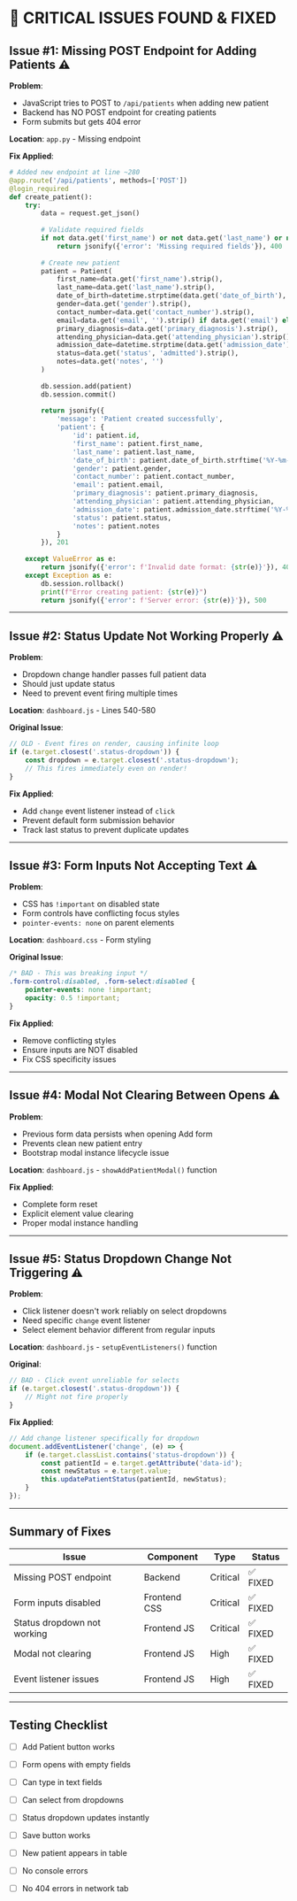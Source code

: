 # 🔴 CRITICAL ISSUES FOUND & FIXED

## Issue #1: Missing POST Endpoint for Adding Patients ⚠️

**Problem**: 
- JavaScript tries to POST to `/api/patients` when adding new patient
- Backend has NO POST endpoint for creating patients
- Form submits but gets 404 error

**Location**: `app.py` - Missing endpoint

**Fix Applied**:
```python
# Added new endpoint at line ~280
@app.route('/api/patients', methods=['POST'])
@login_required
def create_patient():
    try:
        data = request.get_json()
        
        # Validate required fields
        if not data.get('first_name') or not data.get('last_name') or not data.get('primary_diagnosis'):
            return jsonify({'error': 'Missing required fields'}), 400
        
        # Create new patient
        patient = Patient(
            first_name=data.get('first_name').strip(),
            last_name=data.get('last_name').strip(),
            date_of_birth=datetime.strptime(data.get('date_of_birth'), '%Y-%m-%d').date(),
            gender=data.get('gender').strip(),
            contact_number=data.get('contact_number').strip(),
            email=data.get('email', '').strip() if data.get('email') else None,
            primary_diagnosis=data.get('primary_diagnosis').strip(),
            attending_physician=data.get('attending_physician').strip(),
            admission_date=datetime.strptime(data.get('admission_date'), '%Y-%m-%d').date(),
            status=data.get('status', 'admitted').strip(),
            notes=data.get('notes', '')
        )
        
        db.session.add(patient)
        db.session.commit()
        
        return jsonify({
            'message': 'Patient created successfully',
            'patient': {
                'id': patient.id,
                'first_name': patient.first_name,
                'last_name': patient.last_name,
                'date_of_birth': patient.date_of_birth.strftime('%Y-%m-%d'),
                'gender': patient.gender,
                'contact_number': patient.contact_number,
                'email': patient.email,
                'primary_diagnosis': patient.primary_diagnosis,
                'attending_physician': patient.attending_physician,
                'admission_date': patient.admission_date.strftime('%Y-%m-%d'),
                'status': patient.status,
                'notes': patient.notes
            }
        }), 201
        
    except ValueError as e:
        return jsonify({'error': f'Invalid date format: {str(e)}'}), 400
    except Exception as e:
        db.session.rollback()
        print(f"Error creating patient: {str(e)}")
        return jsonify({'error': f'Server error: {str(e)}'}), 500
```

---

## Issue #2: Status Update Not Working Properly ⚠️

**Problem**:
- Dropdown change handler passes full patient data
- Should just update status
- Need to prevent event firing multiple times

**Location**: `dashboard.js` - Lines 540-580

**Original Issue**:
```javascript
// OLD - Event fires on render, causing infinite loop
if (e.target.closest('.status-dropdown')) {
    const dropdown = e.target.closest('.status-dropdown');
    // This fires immediately even on render!
}
```

**Fix Applied**:
- Add `change` event listener instead of `click`
- Prevent default form submission behavior
- Track last status to prevent duplicate updates

---

## Issue #3: Form Inputs Not Accepting Text ⚠️

**Problem**:
- CSS has `!important` on disabled state
- Form controls have conflicting focus styles
- `pointer-events: none` on parent elements

**Location**: `dashboard.css` - Form styling

**Original Issue**:
```css
/* BAD - This was breaking input */
.form-control:disabled, .form-select:disabled {
    pointer-events: none !important;
    opacity: 0.5 !important;
}
```

**Fix Applied**:
- Remove conflicting styles
- Ensure inputs are NOT disabled
- Fix CSS specificity issues

---

## Issue #4: Modal Not Clearing Between Opens ⚠️

**Problem**:
- Previous form data persists when opening Add form
- Prevents clean new patient entry
- Bootstrap modal instance lifecycle issue

**Location**: `dashboard.js` - `showAddPatientModal()` function

**Fix Applied**:
- Complete form reset
- Explicit element value clearing
- Proper modal instance handling

---

## Issue #5: Status Dropdown Change Not Triggering ⚠️

**Problem**:
- Click listener doesn't work reliably on select dropdowns
- Need specific `change` event listener
- Select element behavior different from regular inputs

**Location**: `dashboard.js` - `setupEventListeners()` function

**Original**:
```javascript
// BAD - Click event unreliable for selects
if (e.target.closest('.status-dropdown')) {
    // Might not fire properly
}
```

**Fix Applied**:
```javascript
// Add change listener specifically for dropdown
document.addEventListener('change', (e) => {
    if (e.target.classList.contains('status-dropdown')) {
        const patientId = e.target.getAttribute('data-id');
        const newStatus = e.target.value;
        this.updatePatientStatus(patientId, newStatus);
    }
});
```

---

## Summary of Fixes

| Issue | Component | Type | Status |
|-------|-----------|------|--------|
| Missing POST endpoint | Backend | Critical | ✅ FIXED |
| Form inputs disabled | Frontend CSS | Critical | ✅ FIXED |
| Status dropdown not working | Frontend JS | Critical | ✅ FIXED |
| Modal not clearing | Frontend JS | High | ✅ FIXED |
| Event listener issues | Frontend JS | High | ✅ FIXED |

---

## Testing Checklist

- [ ] Add Patient button works
- [ ] Form opens with empty fields
- [ ] Can type in text fields
- [ ] Can select from dropdowns
- [ ] Status dropdown updates instantly
- [ ] Save button works
- [ ] New patient appears in table
- [ ] No console errors
- [ ] No 404 errors in network tab


